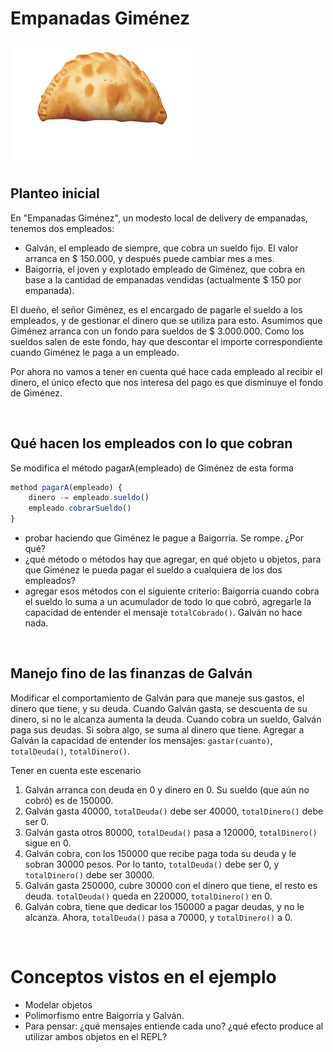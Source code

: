 # Empanadas Giménez

<img src="img/empanadasGimenez.png" height="200" width="300">

## Planteo inicial

En "Empanadas Giménez", un modesto local de delivery de empanadas, tenemos dos empleados:

* Galván, el empleado de siempre, que cobra un sueldo fijo. El valor arranca en $ 150.000, y después puede cambiar mes a mes.
* Baigorria, el joven y explotado empleado de Giménez, que cobra en base a la cantidad de empanadas vendidas (actualmente $ 150 por empanada).

 El dueño, el señor Giménez, es el encargado de pagarle el sueldo a los empleados, y de gestionar el dinero que se utiliza para esto. Asumimos que Giménez arranca con un fondo para sueldos de $ 3.000.000.
 Como los sueldos salen de este fondo, hay que descontar el importe correspondiente cuando Giménez le paga a un empleado.

 Por ahora no vamos a tener en cuenta qué hace cada empleado al recibir el dinero, el único efecto que nos interesa del pago es que disminuye el fondo de Giménez.


<br>

## Qué hacen los empleados con lo que cobran

Se modifica el método pagarA(empleado) de Giménez de esta forma

```javascript
method pagarA(empleado) {
    dinero -= empleado.sueldo()
    empleado.cobrarSueldo()
}
```
- probar haciendo que Giménez le pague a Baigorria. Se rompe. ¿Por qué?
- ¿qué método o métodos hay que agregar, en qué objeto u objetos, para que Giménez le pueda pagar el sueldo a cualquiera de los dos empleados?
- agregar esos métodos con el siguiente criterio: Baigorria cuando cobra el sueldo lo suma a un acumulador de todo lo que cobró, agregarle la capacidad de entender el mensaje
 `totalCobrado()`. Galván no hace nada.


<br>

## Manejo fino de las finanzas de Galván

Modificar el comportamiento de Galván para que maneje sus gastos, el dinero que tiene, y su deuda. Cuando Galván gasta, se descuenta de su dinero, si no le alcanza aumenta la deuda. Cuando cobra
 un sueldo, Galván paga sus deudas. Si sobra algo, se suma al dinero que tiene. Agregar a Galván la capacidad de entender los mensajes: `gastar(cuanto)`, `totalDeuda()`, `totalDinero()`.

Tener en cuenta este escenario
1. Galván arranca con deuda en 0 y dinero en 0. Su sueldo (que aún no cobró) es de 150000.
2. Galván gasta 40000, `totalDeuda()` debe ser 40000, `totalDinero()` debe ser 0.
3. Galván gasta otros 80000, `totalDeuda()` pasa a 120000, `totalDinero()` sigue en 0.
4. Galván cobra, con los 150000 que recibe paga toda su deuda y le sobran 30000 pesos. Por lo tanto, `totalDeuda()` debe ser 0, y `totalDinero()` debe ser 30000.
5. Galván gasta 250000, cubre 30000 con el dinero que tiene, el resto es deuda. `totalDeuda()` queda en 220000, `totalDinero()` en 0.
6. Galván cobra, tiene que dedicar los 150000 a pagar deudas, y no le alcanza. Ahora, `totalDeuda()` pasa a 70000, y `totalDinero()` a 0.


<br>

# Conceptos vistos en el ejemplo

* Modelar objetos
* Polimorfismo entre Baigorria y Galván.
* Para pensar: ¿qué mensajes entiende cada uno? ¿qué efecto produce al utilizar ambos objetos en el REPL?

